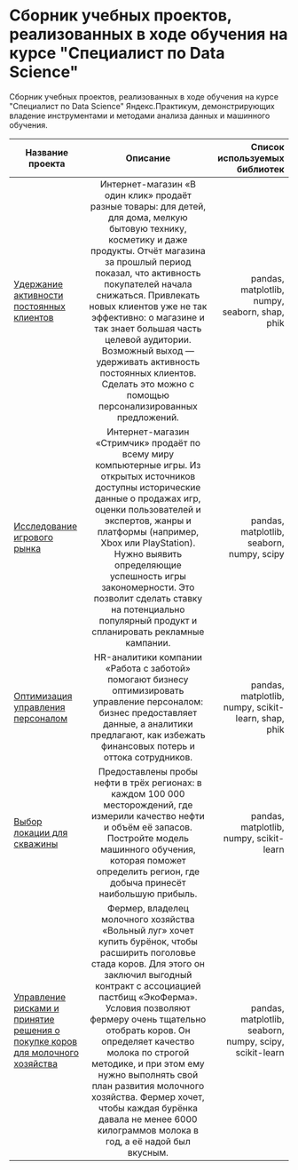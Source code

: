 # Сборник учебных проектов, реализованных в ходе обучения на курсе "Специалист по Data Science"
Сборник учебных проектов, реализованных в ходе обучения на курсе "Специалист по Data Science" Яндекс.Практикум, демонстрирующих владение инструментами и методами анализа данных и машинного обучения.

| Название проекта | Описание | Список используемых библиотек |
|----------------|:---------:|----------------:|
| [Удержание активности постоянных клиентов](https://github.com/julia-popova-99/Projects/blob/main/Customer_activity_retention.ipynb) | Интернет-магазин «В один клик» продаёт разные товары: для детей, для дома, мелкую бытовую технику, косметику и даже продукты. Отчёт магазина за прошлый период показал, что активность покупателей начала снижаться. Привлекать новых клиентов уже не так эффективно: о магазине и так знает большая часть целевой аудитории. Возможный выход — удерживать активность постоянных клиентов. Сделать это можно с помощью персонализированных предложений. | pandas, matplotlib, numpy, seaborn, shap, phik|
| [Исследование игрового рынка](https://github.com/julia-popova-99/Projects/blob/main/Gaming_market_research.ipynb) | Интернет-магазин «Стримчик» продаёт по всему миру компьютерные игры. Из открытых источников доступны исторические данные о продажах игр, оценки пользователей и экспертов, жанры и платформы (например, Xbox или PlayStation). Нужно выявить определяющие успешность игры закономерности. Это позволит сделать ставку на потенциально популярный продукт и спланировать рекламные кампании. | pandas, matplotlib, seaborn, numpy, scipy |
| [Оптимизация управления персоналом](https://github.com/julia-popova-99/Projects/blob/main/Optimization_of_personnel_management.ipynb) | HR-аналитики компании «Работа с заботой» помогают бизнесу оптимизировать управление персоналом: бизнес предоставляет данные, а аналитики предлагают, как избежать финансовых потерь и оттока сотрудников. | pandas, matplotlib, numpy, scikit-learn, shap, phik |
| [Выбор локации для скважины](https://github.com/julia-popova-99/Projects/blob/main/Predicting-the-profitability-of-oil-wells.ipynb) | Предоставлены пробы нефти в трёх регионах: в каждом 100 000 месторождений, где измерили качество нефти и объём её запасов. Постройте модель машинного обучения, которая поможет определить регион, где добыча принесёт наибольшую прибыль. | pandas, matplotlib, numpy, scikit-learn |
| [Управление рисками и принятие решения о покупке коров для молочного хозяйства](https://github.com/julia-popova-99/Projects/blob/main/Risk_management.ipynb) | Фермер, владелец молочного хозяйства «Вольный луг» хочет купить бурёнок, чтобы расширить поголовье стада коров. Для этого он заключил выгодный контракт с ассоциацией пастбищ «ЭкоФерма». Условия позволяют фермеру очень тщательно отобрать коров. Он определяет качество молока по строгой методике, и при этом ему нужно выполнять свой план развития молочного хозяйства. Фермер хочет, чтобы каждая бурёнка давала не менее 6000 килограммов молока в год, а её надой был вкусным. | pandas, matplotlib, seaborn, numpy, scipy, scikit-learn |
